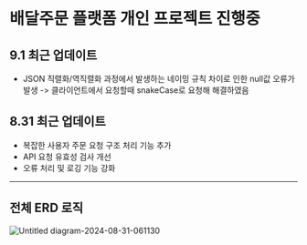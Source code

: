 # 배달주문 플랫폼 개인 프로젝트 진행중
## 9.1 최근 업데이트
- JSON 직렬화/역직렬화 과정에서 발생하는 네이밍 규칙 차이로 인한 null값 오류가 발생 -> 클라이언트에서 요청할때 snakeCase로 요청해 해결하였음


## 8.31 최근 업데이트

- 복잡한 사용자 주문 요청 구조 처리 기능 추가
- API 요청 유효성 검사 개선
- 오류 처리 및 로깅 기능 강화



---

## 전체 ERD 로직
![Untitled diagram-2024-08-31-061130](https://github.com/user-attachments/assets/10ba8741-e513-4c62-a604-dca86ebec568)

